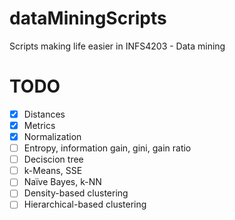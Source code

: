 # dataMiningScripts
Scripts making life easier in INFS4203 - Data mining

# TODO
- [x] Distances
- [x] Metrics
- [x] Normalization
- [ ] Entropy, information gain, gini, gain ratio
- [ ] Deciscion tree
- [ ] k-Means, SSE
- [ ] Naïve Bayes, k-NN
- [ ] Density-based clustering
- [ ] Hierarchical-based clustering
